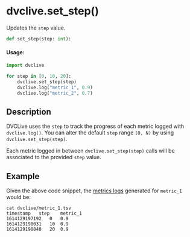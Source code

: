 # dvclive.set_step()

Updates the `step` value.

```py
def set_step(step: int):
```

#### Usage:

```py
import dvclive

for step in [0, 10, 20]:
    dvclive.set_step(step)
    dvclive.log("metric_1", 0.9)
    dvclive.log("metric_2", 0.7)
```

## Description

DVCLive uses the `step` to track the progress of each metric logged with
`dvclive.log()`. You can alter the default `step` range `[0, N)` by using
`dvclive.set_step(step)`.

Each metric logged in between `dvclive.set_step(step)` calls will be associated
to the provided `step` value.

## Example

Given the above code snippet, the
[metrics logs](/doc/dvclive/get-started#metrics-logs) generated for `metric_1`
would be:

```dvc
cat dvclive/metric_1.tsv
timestamp	step	metric_1
1614129197192	0	0.9
1614129198031   10	0.9
1614129198848	20	0.9
```
